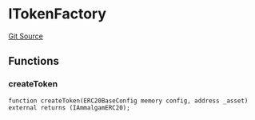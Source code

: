 # ITokenFactory
[Git Source](https://github.com/Ammalgam-Protocol/core-v1/blob/b02f234f650997c7e7f19495c04e5606555377fd/contracts/interfaces/factories/ITokenFactory.sol)


## Functions
### createToken


```solidity
function createToken(ERC20BaseConfig memory config, address _asset) external returns (IAmmalgamERC20);
```

